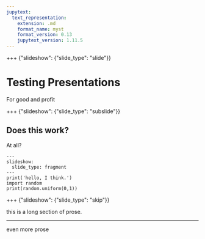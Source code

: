 ```yaml
---
jupytext:
  text_representation:
    extension: .md
    format_name: myst
    format_version: 0.13
    jupytext_version: 1.11.5
---
```


+++ {"slideshow": {"slide_type": "slide"}}

# Testing Presentations

For good and profit

+++ {"slideshow": {"slide_type": "subslide"}}

## Does this work?
At all?

```{code-cell} ipython3
---
slideshow:
  slide_type: fragment
---
print('hello, I think.')
import random
print(random.uniform(0,1))
```

+++ {"slideshow": {"slide_type": "skip"}}

this is a long section of prose. 

---

even more prose

```{code-cell} ipython3

```
